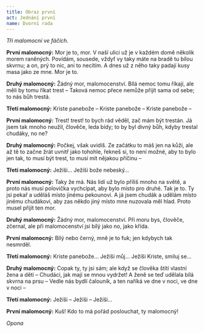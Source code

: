 ```yaml
---
title: Obraz první
act: Jednání první
name: Dvorní rada
---
```


_Tři malomocní ve fáčích._

**První malomocný:** Mor je to, mor.
V naší ulici už je v každém domě několik morem raněných.
Povídám, sousede, vždyť vy taky máte na bradě tu bílou skvrnu; a on, prý to nic, ani to necítím.
A dnes už z něho taky padají kusy masa jako ze mne.
Mor je to.

**Druhý malomocný:** Žádný mor, malomocenství.
Bílá nemoc tomu říkají, ale měli by tomu říkat trest – Taková nemoc přece nemůže přijít sama od sebe; to nás bůh trestá.

**Třetí malomocný:** Kriste panebože – Kriste panebože – Kriste panebože –

**První malomocný:** Trest!
trest!
to bych rád věděl, zač mám být trestán.
Já jsem tak mnoho neužil, člověče, leda bídy; to by byl divný bůh, kdyby trestal chudáky, no ne?

**Druhý malomocný:** Počkej, však uvidíš.
Ze začátku to máš jen na kůži, ale až tě to začne žrát uvnitř jako tohohle, řekneš si, to není možné, aby to bylo jen tak, to musí být trest, to musí mít nějakou příčinu –

**Třetí malomocný:** Ježíši…
Ježíši bože nebeský…

**První malomocný:** Taky že má.
Nás lidí už bylo příliš mnoho na světě, a proto nás musí polovička vychcípat, aby bylo místo pro druhé.
Tak je to.
Ty jsi pekař a uděláš místo jinému pekounovi.
A já jsem chudák a udělám místo jinému chudákovi, aby zas někdo jiný místo mne nuzovala měl hlad.
Proto musel přijít ten mor.

**Druhý malomocný:** Žádný mor, malomocenství.
Při moru bys, člověče, zčernal, ale při malomocenství jsi bílý jako no, jako křída.

**První malomocný:** Bílý nebo černý, mně je to fuk; jen kdybych tak nesmrděl.

**Třetí malomocný:** Kriste panebože…
Ježíši můj…
Ježíši Kriste, smiluj se…

**Druhý malomocný:** Copak ty, ty jsi sám; ale když se člověka štítí vlastní žena a děti – Chudáci, jak mají se mnou vydržet!
A ženě se teď udělala bílá skvrna na prsu – Vedle nás bydlí čalouník, a ten naříká ve dne v noci, ve dne v noci –

**Třetí malomocný:** Ježíši – Ježíši – Ježíši…

**První malomocný:** Kuš!
Kdo to má pořád poslouchat, ty malomocný!

_Opona_
